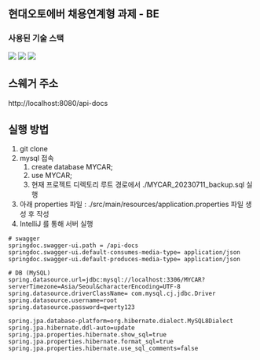 ## 현대오토에버 채용연계형 과제 - BE
### 사용된 기술 스택

<img src="https://img.shields.io/badge/JAVA-007396?style=for-the-badge&logo=java&logoColor=white"></a>
<img src="https://img.shields.io/badge/spring_boot-6DB33F?style=for-the-badge&logo=springboot&logoColor=white">
<img src="https://img.shields.io/badge/mysql-4479A1?style=for-the-badge&logo=mysql&logoColor=white"><a>

[//]: # (<img src="https://img.shields.io/badge/nginx-009639?style=for-the-badge&logo=nginx&logoColor=white"></a>)

[//]: # (<img src="https://img.shields.io/badge/linux-FCC624?style=for-the-badge&logo=linux&logoColor=black">)

[//]: # (<img src="https://img.shields.io/badge/DOCKER-007396?style=for-the-badge&logo=DOCKER&logoColor=white">)

## 스웨거 주소
http://localhost:8080/api-docs

## 실행 방법
1. git clone
2. mysql 접속
   1. create database MYCAR;
   2. use MYCAR; 
   3. 현재 프로젝트 디렉토리 루트 경로에서 ./MYCAR_20230711_backup.sql 실행
3. 아래 properties 파일 : ./src/main/resources/application.properties 파일 생성 후 작성
4. IntelliJ 를 통해 서버 실행

```properties
# swagger
springdoc.swagger-ui.path = /api-docs
springdoc.swagger-ui.default-consumes-media-type= application/json
springdoc.swagger-ui.default-produces-media-type= application/json

# DB (MySQL)
spring.datasource.url=jdbc:mysql://localhost:3306/MYCAR?serverTimezone=Asia/Seoul&characterEncoding=UTF-8
spring.datasource.driverClassName= com.mysql.cj.jdbc.Driver
spring.datasource.username=root
spring.datasource.password=qwerty123

spring.jpa.database-platform=org.hibernate.dialect.MySQL8Dialect
spring.jpa.hibernate.ddl-auto=update
spring.jpa.properties.hibernate.show_sql=true
spring.jpa.properties.hibernate.format_sql=true
spring.jpa.properties.hibernate.use_sql_comments=false
```